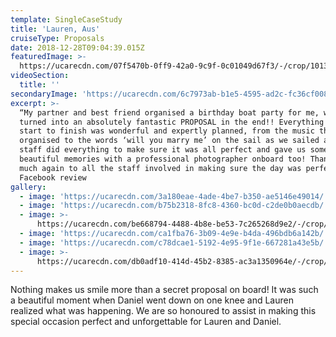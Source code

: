 ```yaml
---
template: SingleCaseStudy
title: 'Lauren, Aus'
cruiseType: Proposals
date: 2018-12-28T09:04:39.015Z
featuredImage: >-
  https://ucarecdn.com/07f5470b-0ff9-42a0-9c9f-0c01049d67f3/-/crop/1013x991/0,0/-/preview/
videoSection:
  title: ''
secondaryImage: 'https://ucarecdn.com/6c7973ab-b1e5-4595-ad2c-fc36cf008792/'
excerpt: >-
  “My partner and best friend organised a birthday boat party for me, which
  turned into an absolutely fantastic PROPOSAL in the end!! Everything from
  start to finish was wonderful and expertly planned, from the music that was
  organised to the words ‘will you marry me’ on the sail as we sailed away - the
  staff did everything to make sure it was all perfect and gave us some
  beautiful memories with a professional photographer onboard too! Thank you so
  much again to all the staff involved in making sure the day was perfect”
  Facebook review
gallery:
  - image: 'https://ucarecdn.com/3a180eae-4ade-4be7-b350-ae5146e49014/'
  - image: 'https://ucarecdn.com/b75b2318-8fc8-4360-bc0d-c2de0b0aecdb/'
  - image: >-
      https://ucarecdn.com/be668794-4488-4b8e-be53-7c265268d9e2/-/crop/959x1076/0,0/-/preview/
  - image: 'https://ucarecdn.com/ca1fba76-3b09-4e9e-b4da-496bdb6a142b/'
  - image: 'https://ucarecdn.com/c78dcae1-5192-4e95-9f1e-667281a43e5b/'
  - image: >-
      https://ucarecdn.com/db0adf10-414d-45b2-8385-ac3a1350964e/-/crop/1080x1281/0,0/-/preview/
---
```

Nothing makes us smile more than a secret proposal on board! It was such a beautiful moment when Daniel went down on one knee and Lauren realized what was happening. We are so honoured to assist in making this special occasion perfect and unforgettable for Lauren and Daniel.
